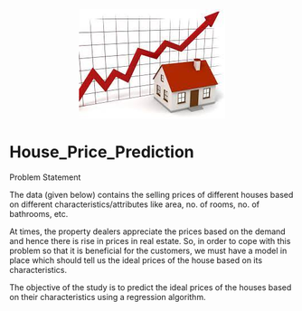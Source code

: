 
<p align="center">
  <img src="https://github.com/pr-atha-m/House_Price_Prediction/blob/main/pictures/housing1.jpg">
</p>

# House_Price_Prediction
Problem Statement

The data (given below) contains the selling prices of different houses based on different characteristics/attributes like area, no. of rooms, no. of bathrooms, etc.

At times, the property dealers appreciate the prices based on the demand and hence there is rise in prices in real estate. So, in order to cope with this problem so that it is beneficial for the customers, we must have a model in place which should tell us the ideal prices of the house based on its characteristics.

The objective of the study is to predict the ideal prices of the houses based on their characteristics using a regression algorithm.
